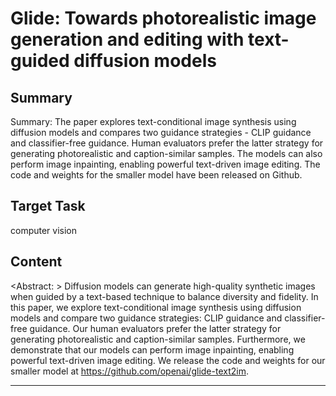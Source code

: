 # Glide: Towards photorealistic image generation and editing with text-guided diffusion models

## Summary

Summary: The paper explores text-conditional image synthesis using diffusion models and compares two guidance strategies - CLIP guidance and classifier-free guidance. Human evaluators prefer the latter strategy for generating photorealistic and caption-similar samples. The models can also perform image inpainting, enabling powerful text-driven image editing. The code and weights for the smaller model have been released on Github.


## Target Task

computer vision

## Content

<Abstract: > Diffusion models can generate high-quality synthetic images when guided by a text-based technique to balance diversity and fidelity. In this paper, we explore text-conditional image synthesis using diffusion models and compare two guidance strategies: CLIP guidance and classifier-free guidance. Our human evaluators prefer the latter strategy for generating photorealistic and caption-similar samples. Furthermore, we demonstrate that our models can perform image inpainting, enabling powerful text-driven image editing. We release the code and weights for our smaller model at https://github.com/openai/glide-text2im.



---

